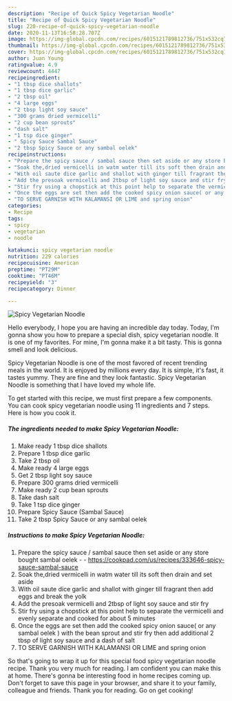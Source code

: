 ```yaml
---
description: "Recipe of Quick Spicy Vegetarian Noodle"
title: "Recipe of Quick Spicy Vegetarian Noodle"
slug: 220-recipe-of-quick-spicy-vegetarian-noodle
date: 2020-11-13T16:58:28.707Z
image: https://img-global.cpcdn.com/recipes/6015121789812736/751x532cq70/spicy-vegetarian-noodle-recipe-main-photo.jpg
thumbnail: https://img-global.cpcdn.com/recipes/6015121789812736/751x532cq70/spicy-vegetarian-noodle-recipe-main-photo.jpg
cover: https://img-global.cpcdn.com/recipes/6015121789812736/751x532cq70/spicy-vegetarian-noodle-recipe-main-photo.jpg
author: Juan Young
ratingvalue: 4.9
reviewcount: 4447
recipeingredient:
- "1 tbsp dice shallots"
- "1 tbsp dice garlic"
- "2 tbsp oil"
- "4 large eggs"
- "2 tbsp light soy sauce"
- "300 grams dried vermicelli"
- "2 cup bean sprouts"
- "dash salt"
- "1 tsp dice ginger"
- " Spicy Sauce Sambal Sauce"
- "2 tbsp Spicy Sauce or any sambal oelek"
recipeinstructions:
- "Prepare the spicy sauce / sambal sauce then set aside or any store bought sambal oelek  https://cookpad.com/us/recipes/333646-spicy-sauce-sambal-sauce"
- "Soak the,dried vermicelli in watm water till its soft then drain and set aside"
- "With oil saute dice garlic and shallot with ginger till fragrant then add eggs and break the yolk"
- "Add the presoak vermicelli and 2tbsp of light soy sauce and stir fry"
- "Stir fry using a chopstick at this point help to separate the vermicelli and evenly separate and cooked for about 5 minutes"
- "Once the eggs are set then add the cooked spicy onion sauce( or any sambal oelek ) with the bean sprout and stir fry then add additional 2 tbsp of light soy sauce and a dash of salt"
- "TO SERVE GARNISH WITH KALAMANSI OR LIME and spring onion"
categories:
- Recipe
tags:
- spicy
- vegetarian
- noodle

katakunci: spicy vegetarian noodle 
nutrition: 229 calories
recipecuisine: American
preptime: "PT29M"
cooktime: "PT46M"
recipeyield: "3"
recipecategory: Dinner

---
```



![Spicy Vegetarian Noodle](https://img-global.cpcdn.com/recipes/6015121789812736/751x532cq70/spicy-vegetarian-noodle-recipe-main-photo.jpg)

Hello everybody, I hope you are having an incredible day today. Today, I'm gonna show you how to prepare a special dish, spicy vegetarian noodle. It is one of my favorites. For mine, I'm gonna make it a bit tasty. This is gonna smell and look delicious.



Spicy Vegetarian Noodle is one of the most favored of recent trending meals in the world. It is enjoyed by millions every day. It is simple, it's fast, it tastes yummy. They are fine and they look fantastic. Spicy Vegetarian Noodle is something that I have loved my whole life.


To get started with this recipe, we must first prepare a few components. You can cook spicy vegetarian noodle using 11 ingredients and 7 steps. Here is how you cook it.

<!--inarticleads1-->

##### The ingredients needed to make Spicy Vegetarian Noodle:

1. Make ready 1 tbsp dice shallots
1. Prepare 1 tbsp dice garlic
1. Take 2 tbsp oil
1. Make ready 4 large eggs
1. Get 2 tbsp light soy sauce
1. Prepare 300 grams dried vermicelli
1. Make ready 2 cup bean sprouts
1. Take dash salt
1. Take 1 tsp dice ginger
1. Prepare  Spicy Sauce (Sambal Sauce)
1. Take 2 tbsp Spicy Sauce or any sambal oelek




<!--inarticleads2-->

##### Instructions to make Spicy Vegetarian Noodle:

1. Prepare the spicy sauce / sambal sauce then set aside or any store bought sambal oelek -  - https://cookpad.com/us/recipes/333646-spicy-sauce-sambal-sauce
1. Soak the,dried vermicelli in watm water till its soft then drain and set aside
1. With oil saute dice garlic and shallot with ginger till fragrant then add eggs and break the yolk
1. Add the presoak vermicelli and 2tbsp of light soy sauce and stir fry
1. Stir fry using a chopstick at this point help to separate the vermicelli and evenly separate and cooked for about 5 minutes
1. Once the eggs are set then add the cooked spicy onion sauce( or any sambal oelek ) with the bean sprout and stir fry then add additional 2 tbsp of light soy sauce and a dash of salt
1. TO SERVE GARNISH WITH KALAMANSI OR LIME and spring onion




So that's going to wrap it up for this special food spicy vegetarian noodle recipe. Thank you very much for reading. I am confident you can make this at home. There's gonna be interesting food in home recipes coming up. Don't forget to save this page in your browser, and share it to your family, colleague and friends. Thank you for reading. Go on get cooking!
